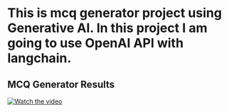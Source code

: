 # This is mcq generator project using Generative AI. In this project I am going to use OpenAI API with langchain.

## MCQ Generator Results

[![Watch the video](https://img.youtube.com/vi/XsPu34gRcZ8/0.jpg)](https://youtu.be/XsPu34gRcZ8)
